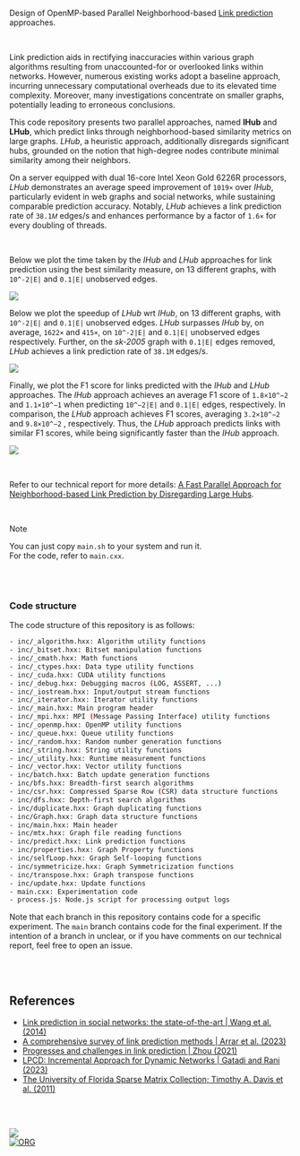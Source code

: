 Design of OpenMP-based Parallel Neighborhood-based [Link prediction] approaches.

<br>

Link prediction aids in rectifying inaccuracies within various graph algorithms resulting from unaccounted-for or overlooked links within networks. However, numerous existing works adopt a baseline approach, incurring unnecessary computational overheads due to its elevated time complexity. Moreover, many investigations concentrate on smaller graphs, potentially leading to erroneous conclusions.

This code repository presents two parallel approaches, named **IHub** and **LHub**, which predict links through neighborhood-based similarity metrics on large graphs. *LHub*, a heuristic approach, additionally disregards significant hubs, grounded on the notion that high-degree nodes contribute minimal similarity among their neighbors.

On a server equipped with dual 16-core Intel Xeon Gold 6226R processors, *LHub* demonstrates an average speed improvement of `1019×` over *IHub*, particularly evident in web graphs and social networks, while sustaining comparable prediction accuracy. Notably, *LHub* achieves a link prediction rate of `38.1𝑀` edges/s and enhances performance by a factor of `1.6×` for every doubling of threads.

<br>

Below we plot the time taken by the *IHub* and *LHub* approaches for link prediction using the best similarity measure, on 13 different graphs, with `10^-2|E|` and `0.1|E|` unobserved edges.

[![](https://i.imgur.com/ejcLHtE.png)][sheets01]

Below we plot the speedup of *LHub* wrt *IHub*, on 13 different graphs, with `10^-2|E|` and `0.1|E|` unobserved edges. *LHub* surpasses *IHub* by, on average, `1622×` and `415×`, on `10^-2|E|` and `0.1|E|` unobserved edges respectively. Further, on the *sk-2005* graph with `0.1|E|` edges removed, *LHub* achieves a link prediction rate of `38.1M` edges/s.

[![](https://i.imgur.com/XMYfnE9.png)][sheets01]

Finally, we plot the F1 score for links predicted with the *IHub* and *LHub* approaches. The *IHub* approach achieves an average F1 score of `1.8×10^−2` and `1.1×10^−1` when predicting `10^−2|E|` and `0.1|E|` edges, respectively. In comparison, the *LHub* approach achieves F1 scores, averaging `3.2×10^−2` and `9.8×10^−2` , respectively. Thus, the *LHub* approach predicts links with similar F1 scores, while being significantly faster than the *IHub* approach.

[![](https://i.imgur.com/poUxGH7.png)][sheets01]

<br>

Refer to our technical report for more details:
[A Fast Parallel Approach for Neighborhood-based Link Prediction by Disregarding Large Hubs][report].

<br>

> [!NOTE]
> You can just copy `main.sh` to your system and run it. \
> For the code, refer to `main.cxx`.

[Link prediction]: https://en.wikipedia.org/wiki/Link_prediction
[Prof. Dip Sankar Banerjee]: https://sites.google.com/site/dipsankarban/
[Prof. Kishore Kothapalli]: https://faculty.iiit.ac.in/~kkishore/
[SuiteSparse Matrix Collection]: https://sparse.tamu.edu
[sheets01]: https://docs.google.com/spreadsheets/d/1Fq24lMsDhQetWeWio3NuM76v2wYHNT7DehQxT4_hAu0/edit?usp=sharing
[report]: https://arxiv.org/abs/2401.11415

<br>
<br>


### Code structure

The code structure of this repository is as follows:

```bash
- inc/_algorithm.hxx: Algorithm utility functions
- inc/_bitset.hxx: Bitset manipulation functions
- inc/_cmath.hxx: Math functions
- inc/_ctypes.hxx: Data type utility functions
- inc/_cuda.hxx: CUDA utility functions
- inc/_debug.hxx: Debugging macros (LOG, ASSERT, ...)
- inc/_iostream.hxx: Input/output stream functions
- inc/_iterator.hxx: Iterator utility functions
- inc/_main.hxx: Main program header
- inc/_mpi.hxx: MPI (Message Passing Interface) utility functions
- inc/_openmp.hxx: OpenMP utility functions
- inc/_queue.hxx: Queue utility functions
- inc/_random.hxx: Random number generation functions
- inc/_string.hxx: String utility functions
- inc/_utility.hxx: Runtime measurement functions
- inc/_vector.hxx: Vector utility functions
- inc/batch.hxx: Batch update generation functions
- inc/bfs.hxx: Breadth-first search algorithms
- inc/csr.hxx: Compressed Sparse Row (CSR) data structure functions
- inc/dfs.hxx: Depth-first search algorithms
- inc/duplicate.hxx: Graph duplicating functions
- inc/Graph.hxx: Graph data structure functions
- inc/main.hxx: Main header
- inc/mtx.hxx: Graph file reading functions
- inc/predict.hxx: Link prediction functions
- inc/properties.hxx: Graph Property functions
- inc/selfLoop.hxx: Graph Self-looping functions
- inc/symmetricize.hxx: Graph Symmetricization functions
- inc/transpose.hxx: Graph transpose functions
- inc/update.hxx: Update functions
- main.cxx: Experimentation code
- process.js: Node.js script for processing output logs
```

Note that each branch in this repository contains code for a specific experiment. The `main` branch contains code for the final experiment. If the intention of a branch in unclear, or if you have comments on our technical report, feel free to open an issue.

<br>
<br>


## References

- [Link prediction in social networks: the state-of-the-art | Wang et al. (2014)](https://arxiv.org/abs/1411.5118)
- [A comprehensive survey of link prediction methods | Arrar et al. (2023)](https://link.springer.com/article/10.1007/s11227-023-05591-8)
- [Progresses and challenges in link prediction | Zhou (2021)](https://www.cell.com/iscience/pdf/S2589-0042(21)01185-8.pdf)
- [LPCD: Incremental Approach for Dynamic Networks | Gatadi and Rani (2023)](https://link.springer.com/chapter/10.1007/978-3-031-36402-0_18)
- [The University of Florida Sparse Matrix Collection; Timothy A. Davis et al. (2011)](https://doi.org/10.1145/2049662.2049663)

<br>
<br>


[![](https://i.imgur.com/xCTUbVR.jpg)](https://www.youtube.com/watch?v=yqO7wVBTuLw&pp)<br>
[![ORG](https://img.shields.io/badge/org-puzzlef-green?logo=Org)](https://puzzlef.github.io)


[Prof. Dip Sankar Banerjee]: https://sites.google.com/site/dipsankarban/
[Prof. Kishore Kothapalli]: https://faculty.iiit.ac.in/~kkishore/
[SuiteSparse Matrix Collection]: https://sparse.tamu.edu
